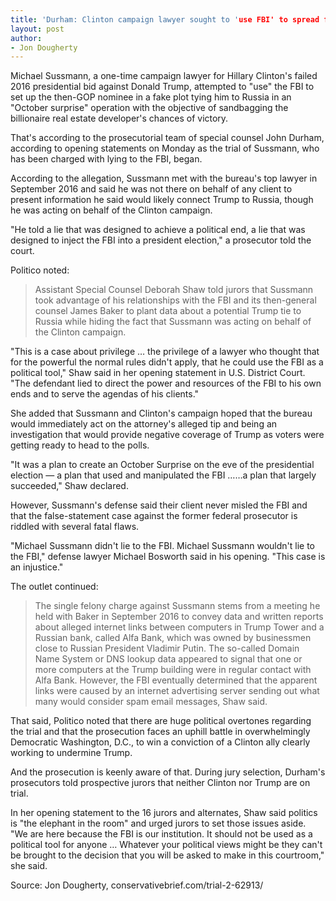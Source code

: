 ```yaml
---
title: 'Durham: Clinton campaign lawyer sought to 'use FBI' to spread false 'Trump-Russia' claim'
layout: post
author:
- Jon Dougherty
---
```


Michael Sussmann, a one-time campaign lawyer for Hillary Clinton's failed 2016 presidential bid against Donald Trump, attempted to "use" the FBI to set up the then-GOP nominee in a fake plot tying him to Russia in an "October surprise" operation with the objective of sandbagging the billionaire real estate developer's chances of victory.

That's according to the prosecutorial team of special counsel John Durham, according to opening statements on Monday as the trial of Sussmann, who has been charged with lying to the FBI, began.

According to the allegation, Sussmann met with the bureau's top lawyer in September 2016 and said he was not there on behalf of any client to present information he said would likely connect Trump to Russia, though he was acting on behalf of the Clinton campaign.

"He told a lie that was designed to achieve a political end, a lie that was designed to inject the FBI into a president election," a prosecutor told the court.

Politico noted:

> Assistant Special Counsel Deborah Shaw told jurors that Sussmann took advantage of his relationships with the FBI and its then-general counsel James Baker to plant data about a potential Trump tie to Russia while hiding the fact that Sussmann was acting on behalf of the Clinton campaign.

"This is a case about privilege … the privilege of a lawyer who thought that for the powerful the normal rules didn't apply, that he could use the FBI as a political tool," Shaw said in her opening statement in U.S. District Court. "The defendant lied to direct the power and resources of the FBI to his own ends and to serve the agendas of his clients."

She added that Sussmann and Clinton's campaign hoped that the bureau would immediately act on the attorney's alleged tip and being an investigation that would provide negative coverage of Trump as voters were getting ready to head to the polls.

"It was a plan to create an October Surprise on the eve of the presidential election — a plan that used and manipulated the FBI ……a plan that largely succeeded," Shaw declared.

However, Sussmann's defense said their client never misled the FBI and that the false-statement case against the former federal prosecutor is riddled with several fatal flaws.

"Michael Sussmann didn't lie to the FBI. Michael Sussmann wouldn't lie to the FBI," defense lawyer Michael Bosworth said in his opening. "This case is an injustice."

The outlet continued:

> The single felony charge against Sussmann stems from a meeting he held with Baker in September 2016 to convey data and written reports about alleged internet links between computers in Trump Tower and a Russian bank, called Alfa Bank, which was owned by businessmen close to Russian President Vladimir Putin. The so-called Domain Name System or DNS lookup data appeared to signal that one or more computers at the Trump building were in regular contact with Alfa Bank. However, the FBI eventually determined that the apparent links were caused by an internet advertising server sending out what many would consider spam email messages, Shaw said.

That said, Politico noted that there are huge political overtones regarding the trial and that the prosecution faces an uphill battle in overwhelmingly Democratic Washington, D.C., to win a conviction of a Clinton ally clearly working to undermine Trump.

And the prosecution is keenly aware of that. During jury selection, Durham's prosecutors told prospective jurors that neither Clinton nor Trump are on trial.

In her opening statement to the 16 jurors and alternates, Shaw said politics is "the elephant in the room" and urged jurors to set those issues aside. "We are here because the FBI is our institution. It should not be used as a political tool for anyone … Whatever your political views might be they can't be brought to the decision that you will be asked to make in this courtroom," she said.

Source: Jon Dougherty, conservativebrief.com/trial-2-62913/

